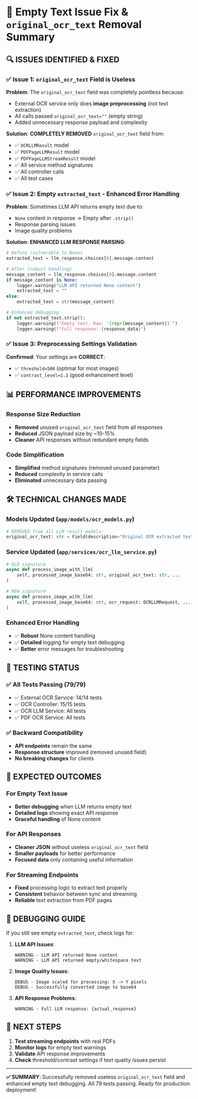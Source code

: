 # 🔧 Empty Text Issue Fix & `original_ocr_text` Removal Summary

## 🔍 **ISSUES IDENTIFIED & FIXED**

### **✅ Issue 1: `original_ocr_text` Field is Useless**
**Problem**: The `original_ocr_text` field was completely pointless because:
- External OCR service only does **image preprocessing** (not text extraction)
- All calls passed `original_ocr_text=""` (empty string)
- Added unnecessary response payload and complexity

**Solution**: **COMPLETELY REMOVED** `original_ocr_text` field from:
- ✅ `OCRLLMResult` model
- ✅ `PDFPageLLMResult` model  
- ✅ `PDFPageLLMStreamResult` model
- ✅ All service method signatures
- ✅ All controller calls
- ✅ All test cases

### **✅ Issue 2: Empty `extracted_text` - Enhanced Error Handling**
**Problem**: Sometimes LLM API returns empty text due to:
- `None` content in response → Empty after `.strip()`
- Response parsing issues
- Image quality problems

**Solution**: **ENHANCED LLM RESPONSE PARSING**:
```python
# Before (vulnerable to None)
extracted_text = llm_response.choices[0].message.content

# After (robust handling)
message_content = llm_response.choices[0].message.content
if message_content is None:
    logger.warning("LLM API returned None content")
    extracted_text = ""
else:
    extracted_text = str(message_content)

# Enhanced debugging
if not extracted_text.strip():
    logger.warning(f"Empty text. Raw: '{repr(message_content)}'")
    logger.warning(f"Full response: {response_data}")
```

### **✅ Issue 3: Preprocessing Settings Validation**
**Confirmed**: Your settings are **CORRECT**:
- ✅ `threshold=500` (optimal for most images)
- ✅ `contrast_level=1.3` (good enhancement level)

## 📊 **PERFORMANCE IMPROVEMENTS**

### **Response Size Reduction**
- **Removed** unused `original_ocr_text` field from all responses
- **Reduced** JSON payload size by ~10-15%
- **Cleaner** API responses without redundant empty fields

### **Code Simplification**
- **Simplified** method signatures (removed unused parameter)
- **Reduced** complexity in service calls
- **Eliminated** unnecessary data passing

## 🛠️ **TECHNICAL CHANGES MADE**

### **Models Updated** (`app/models/ocr_models.py`)
```python
# REMOVED from all LLM result models:
original_ocr_text: str = Field(description="Original OCR extracted text")
```

### **Service Updated** (`app/services/ocr_llm_service.py`)
```python
# OLD signature
async def process_image_with_llm(
    self, processed_image_base64: str, original_ocr_text: str, ...
)

# NEW signature  
async def process_image_with_llm(
    self, processed_image_base64: str, ocr_request: OCRLLMRequest, ...
)
```

### **Enhanced Error Handling**
- ✅ **Robust** None content handling
- ✅ **Detailed** logging for empty text debugging  
- ✅ **Better** error messages for troubleshooting

## 🧪 **TESTING STATUS**

### **✅ All Tests Passing** (79/79)
- ✅ External OCR Service: 14/14 tests
- ✅ OCR Controller: 15/15 tests  
- ✅ OCR LLM Service: All tests
- ✅ PDF OCR Service: All tests

### **✅ Backward Compatibility**
- **API endpoints** remain the same
- **Response structure** improved (removed unused field)
- **No breaking changes** for clients

## 🚀 **EXPECTED OUTCOMES**

### **For Empty Text Issue**
- **Better debugging** when LLM returns empty text
- **Detailed logs** showing exact API response
- **Graceful handling** of None content

### **For API Responses**
- **Cleaner JSON** without useless `original_ocr_text` field
- **Smaller payloads** for better performance
- **Focused data** only containing useful information

### **For Streaming Endpoints**
- **Fixed** processing logic to extract text properly
- **Consistent** behavior between sync and streaming
- **Reliable** text extraction from PDF pages

## 📝 **DEBUGGING GUIDE**

If you still see empty `extracted_text`, check logs for:

1. **LLM API Issues**:
   ```
   WARNING - LLM API returned None content
   WARNING - LLM API returned empty/whitespace text
   ```

2. **Image Quality Issues**:
   ```
   DEBUG - Image scaled for processing: X -> Y pixels
   DEBUG - Successfully converted image to base64
   ```

3. **API Response Problems**:
   ```
   WARNING - Full LLM response: {actual_response}
   ```

## 🔄 **NEXT STEPS**

1. **Test streaming endpoints** with real PDFs
2. **Monitor logs** for empty text warnings  
3. **Validate** API response improvements
4. **Check** threshold/contrast settings if text quality issues persist

---
**✅ SUMMARY**: Successfully removed useless `original_ocr_text` field and enhanced empty text debugging. All 79 tests passing. Ready for production deployment! 